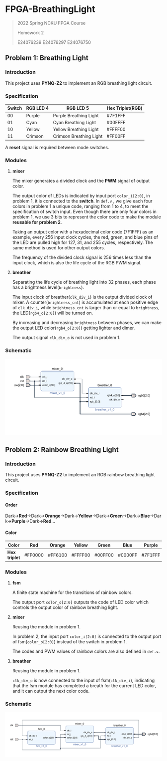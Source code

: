 # FPGA-BreathingLight

> 2022 Spring NCKU FPGA Course
>
> Homework 2
>
> E24076239 E24076297 E24076750

## Problem 1: Breathing Light

### Introduction

This project uses **PYNQ-Z2** to implement an RGB breathing light circuit.

### Specification

| Switch | RGB LED 4 | RGB LED 5               | Hex Triplet(RGB) |
| ------ | --------- | ----------------------- | ---------------- |
| 00     | Purple    | Purple Breathing Light  | #7F1FFF          |
| 01     | Cyan      | Cyan Breathing Light    | #00FFFF          |
| 10     | Yellow    | Yellow Breathing Light  | #FFFF00          |
| 11     | Crimson   | Crimson Breathing Light | #FF00FF          |

A **reset** signal is required between mode switches.

### Modules

1. **mixer**

   The mixer generates a divided clock and the **PWM** signal of output color.

   The output color of LEDs is indicated by input port `color_i[2:0]`, in problem 1, it is connected to the **switch**. In `def.v` , we give each four colors in problem 1 a unique code, ranging from 1 to 4, to meet the specification of switch input. Even though there are only four colors in problem 1, we use 3 bits to represent the color code to make the module **reusable for problem 2**.

   Taking an output color with a hexadecimal color code (7F1FFF) as an example, every 256 input clock cycles, the red, green, and blue pins of the LED are pulled high for 127, 31, and 255 cycles, respectively. The same method is used for other output colors.

   The frequency of the divided clock signal is 256 times less than the input clock, which is also the life cycle of the RGB PWM signal.

2. **breather**

   Separating the life cycle of breathing light into 32 phases, each phase has a brightness level(`brightness`).

   The input clock of breather(`clk_div_i`) is the output divided clock of mixer. A counter(`brightness_cnt`) is accumulated at each positive edge of `clk_div_i`, while `brightness_cnt` is larger than or equal to `brightness`, the LED(`rgb4_o[2:0]`) will be turned on. 
   
   By increasing and decreasing `brightness` between phases, we can make the output LED color(`rgb4_o[2:0]`) getting lighter and dimer.
   
   The output signal `clk_div_o` is not used in problem 1.

### Schematic

<img src="images/problem1.png" alt="p1" style="zoom:80%;" />

## Problem 2: Rainbow Breathing Light

### Introduction

This project uses **PYNQ-Z2** to implement an RGB rainbow breathing light circuit.

### Specification

#### Order

Dark&rarr;**Red**&rarr;Dark&rarr;**Orange**&rarr;Dark&rarr;**Yellow**&rarr;Dark&rarr;**Green**&rarr;Dark&rarr;**Blue**&rarr;Dark&rarr;**Purple**&rarr;Dark&rarr;**Red**...

#### Color

| Color           | Red     | Orange  | Yellow  | Green   | Blue    | Purple  |
| --------------- | ------- | ------- | ------- | ------- | ------- | ------- |
| **Hex triplet** | #FF0000 | #FF6100 | #FFFF00 | #00FF00 | #0000FF | #7F1FFF |

### Modules

1. **fsm**

   A finite state machine for the transitions of rainbow colors.

   The output port `color_o[2:0]` outputs the code of LED color which controls the output color of rainbow breathing light.

2. **mixer**

   Reusing the module in problem 1.

   In problem 2, the input port `color_i[2:0]` is connected to the output port of fsm(`color_o[2:0]`)  instead of the switch in problem 1. 

   The codes and PWM values of rainbow colors are also defined in `def.v`.

3. **breather**

   Reusing the module in problem 1.
   
   `clk_div_o` is now connected to the input of fsm(`clk_div_i`), indicating that the fsm module has completed a breath for the current LED color, and it can output the next color code.

### Schematic

<img src="images/problem2.png" alt="p2" style="zoom:80%;" />
